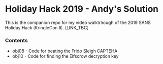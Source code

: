 # Holiday Hack 2019 - Andy's Solution

This is the companion repo for my video walktrhough of the 2019 SANS Holiday Hack (KringleCon II). [LINK_TBC]

### Contents

* obj08 - Code for beating the Frido Sleigh CAPTEHA
* obj10 - Code for finding the Elfscrow decryption key
